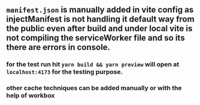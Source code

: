 ## `manifest.json` is manually added in vite config as injectManifest is not handling it default way from the public even after build and under local vite is not compiling the serviceWorker file and so its there are errors in console.

### for the test run hit `yarn build && yarn preview` will open at `localhost:4173` for the testing purpose.

### other cache techniques can be added manually or with the help of workbox
